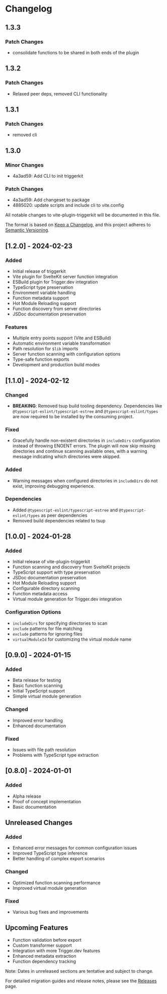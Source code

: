 # Changelog

## 1.3.3

### Patch Changes

- consolidate functions to be shared in both ends of the plugin

## 1.3.2

### Patch Changes

- Relaxed peer deps, removed CLI functionality

## 1.3.1

### Patch Changes

- removed cli

## 1.3.0

### Minor Changes

- 4a3ad59: Add CLI to init triggerkit

### Patch Changes

- 4a3ad59: Add changeset to package
- 4885020: update scripts and include cli to vite.config

All notable changes to vite-plugin-triggerkit will be documented in this file.

The format is based on [Keep a Changelog](https://keepachangelog.com/en/1.0.0/),
and this project adheres to [Semantic Versioning](https://semver.org/spec/v2.0.0.html).

## [1.2.0] - 2024-02-23

### Added

- Initial release of triggerkit
- Vite plugin for SvelteKit server function integration
- ESBuild plugin for Trigger.dev integration
- TypeScript type preservation
- Environment variable handling
- Function metadata support
- Hot Module Reloading support
- Function discovery from server directories
- JSDoc documentation preservation

### Features

- Multiple entry points support (Vite and ESBuild)
- Automatic environment variable transformation
- Path resolution for `$lib` imports
- Server function scanning with configuration options
- Type-safe function exports
- Development and production build modes

## [1.1.0] - 2024-02-12

### Changed

- **BREAKING**: Removed tsup build tooling dependency. Dependencies like `@typescript-eslint/typescript-estree` and `@typescript-eslint/types` are now required to be installed by the consuming project.

### Fixed

- Gracefully handle non-existent directories in `includeDirs` configuration instead of throwing ENOENT errors. The plugin will now skip missing directories and continue scanning available ones, with a warning message indicating which directories were skipped.

### Added

- Warning messages when configured directories in `includeDirs` do not exist, improving debugging experience.

### Dependencies

- Added `@typescript-eslint/typescript-estree` and `@typescript-eslint/types` as peer dependencies
- Removed build dependencies related to tsup

## [1.0.0] - 2024-01-28

### Added

- Initial release of vite-plugin-triggerkit
- Function scanning and discovery from SvelteKit projects
- TypeScript support with type preservation
- JSDoc documentation preservation
- Hot Module Reloading support
- Configurable directory scanning
- Function metadata access
- Virtual module generation for Trigger.dev integration

### Configuration Options

- `includeDirs` for specifying directories to scan
- `include` patterns for file matching
- `exclude` patterns for ignoring files
- `virtualModuleId` for customizing the virtual module name

## [0.9.0] - 2024-01-15

### Added

- Beta release for testing
- Basic function scanning
- Initial TypeScript support
- Simple virtual module generation

### Changed

- Improved error handling
- Enhanced documentation

### Fixed

- Issues with file path resolution
- Problems with TypeScript type extraction

## [0.8.0] - 2024-01-01

### Added

- Alpha release
- Proof of concept implementation
- Basic documentation

## Unreleased Changes

### Added

- Enhanced error messages for common configuration issues
- Improved TypeScript type inference
- Better handling of complex export scenarios

### Changed

- Optimized function scanning performance
- Improved virtual module generation

### Fixed

- Various bug fixes and improvements

## Upcoming Features

- Function validation before export
- Custom transformer support
- Integration with more Trigger.dev features
- Enhanced metadata extraction
- Function dependency tracking

Note: Dates in unreleased sections are tentative and subject to change.

For detailed migration guides and release notes, please see the [Releases](https://github.com/your-username/vite-plugin-triggerkit/releases) page.
